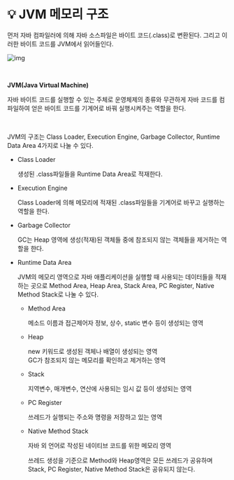 # 💡 **JVM 메모리 구조**

먼저 자바 컴파일러에 의해 자바 소스파일은 바이트 코드(.class)로 변환된다. 그리고 이러한 바이트 코드를 JVM에서 읽어들인다.


![img](https://media.vlpt.us/images/litien/post/a65da4a8-5dc4-422b-b91e-cafeafe464d3/image.png)

<br>

**JVM(Java Virtual Machine)**

자바 바이트 코드를 실행할 수 있는 주체로 운영체제의 종류와 무관하게 자바 코드를 컴파일하여 얻은 바이트 코드를 기계어로 바꿔 실행시켜주는 역할을 한다.

<br>

 JVM의 구조는 Class Loader, Execution Engine, Garbage Collector, Runtime Data Area 4가지로 나눌 수 있다.

- Class Loader

  생성된 .class파일들을 Runtime Data Area로 적재한다.

- Execution Engine

  Class Loader에 의해 메모리에 적재된 .class파일들을 기계어로 바꾸고 실행하는 역할을 한다.

- Garbage Collector

  GC는 Heap 영역에 생성(적재)된 객체들 중에 참조되지 않는 객체들을 제거하는 역할을 한다.

- Runtime Data Area

  JVM의 메모리 영역으로 자바 애플리케이션을 실행할 때 사용되는 데이터들을 적재하는 곳으로 Method Area, Heap Area, Stack Area, PC Register, Native Method Stack로 나눌 수 있다.

  - Method Area 

    메소드 이름과 접근제어자 정보, 상수, static 변수 등이 생성되는 영역

  - Heap 

    new 키워드로 생성된 객체나 배열이 생성되는 영역 <br>
    GC가 참조되지 않는 메모리를 확인하고 제거하는 영역

  - Stack

    지역변수, 매개변수, 연산에 사용되는 임시 값 등이 생성되는 영역

  - PC Register

    쓰레드가 실행되는 주소와 명령을 저장하고 있는 영역

  - Native Method Stack

    자바 외 언어로 작성된 네이티브 코드를 위한 메모리 영역


    쓰레드 생성을 기준으로 Method와 Heap영역은 모든 쓰레드가 공유하며 Stack, PC Register, Native Method Stack은 공유되지 않는다.









